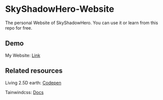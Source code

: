 # SkyShadowHero-Website
The personal Website of SkyShadowHero.
You can use it or learn from this repo for free.
## Demo
My Website: [Link](https://www.skyshadow.fun)
## Related resources
Living 2.5D earth: [Codepen](https://codepen.io/ferronsays/pen/AwgQVG)

Tainwindcss: [Docs](https://tailwindcss.com/)
 
